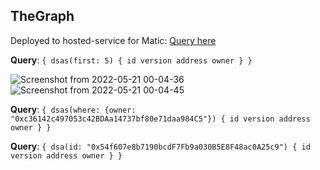 ## TheGraph

Deployed to hosted-service for Matic: [Query here](https://api.thegraph.com/subgraphs/name/richa-iitr/dsa)

**Query**: 
`{
  dsas(first: 5) {
    id
    version
    address
    owner
  }
}`

![Screenshot from 2022-05-21 00-04-36](https://user-images.githubusercontent.com/76250660/169591595-6de6db5d-30a6-4ffe-b6ed-2b6ee304aeba.png)
![Screenshot from 2022-05-21 00-04-45](https://user-images.githubusercontent.com/76250660/169591612-9d5884db-2d01-4ece-8ecc-81411130ea2f.png)

**Query**: 
`{
  dsas(where: {owner: "0xc36142c497053c42BDAa14737bf80e71daa984C5"}) {
    id
    version
    address
    owner
  }
}`

**Query**: 
`{
  dsa(id: "0x54f607e8b7190bcdF7Fb9a030B5E8F48ac0A25c9") {
    id
    version
    address
    owner
  }
}`
